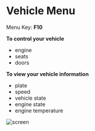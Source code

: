 # Vehicle Menu

Menu Key: **F10**

**To control your vehicle**
- engine
- seats
- doors

**To view your vehicle information**
- plate
- speed
- vehicle state
- engine state
- engine temperature

![screen](https://github.com/thomappp/vehicle_menu_script/blob/main/screenshot.png)
